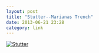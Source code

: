 ```yaml
---
layout: post
title: "Stutter--Marianas Trench"
date: 2013-06-21 23:28
category: link
---
```


[![Stutter](http://i.imgur.com/AXDkBWc.png)](http://www.youtube.com/watch?v=UxtfsX722Yk)
